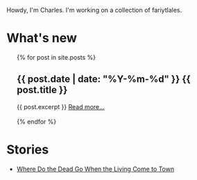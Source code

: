 Howdy, I'm Charles. I'm working on a collection of fariytlales.

# What's new

<ul>
  {% for post in site.posts %}
  <h2>{{ post.date | date: "%Y-%m-%d" }} {{ post.title }}</h2>
  {{ post.excerpt }}
  <a href="{{ post.url }}">Read more...</a>
  <br />
  <br />
  {% endfor %}
</ul>

# Stories

- [Where Do the Dead Go When the Living Come to Town](wdtdg.md)
